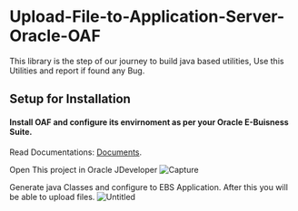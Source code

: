 # Upload-File-to-Application-Server-Oracle-OAF
This library is the step of our journey to build java based utilities, Use this Utilities and report if found any Bug.

## Setup for Installation 

#### Install OAF and configure its envirnoment as per your Oracle E-Buisness Suite.

Read Documentations: [Documents](https://github.com/MuhammadFaisal1521/Upload-File-to-Application-Server-Oracle-OAF/blob/master/File%20Uploading%20Utility.docx).


Open This project in Oracle JDeveloper
![Capture](https://user-images.githubusercontent.com/25382318/76599227-5a843d80-6526-11ea-8889-ca90e8a05fb0.PNG)

Generate java Classes and configure to EBS Application. After this you will be able to upload files.
![Untitled](https://user-images.githubusercontent.com/25382318/76598816-720ef680-6525-11ea-8bfa-fea1e06337a7.png)
